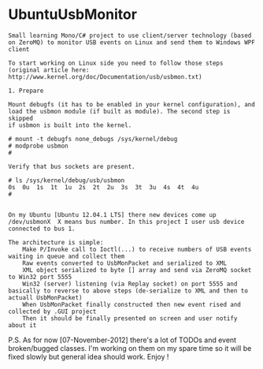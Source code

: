 UbuntuUsbMonitor
================

	Small learning Mono/C# project to use client/server technology (based on ZeroMQ) to monitor USB events on Linux and send them to Windows WPF client

	To start working on Linux side you need to follow those steps (original article here: http://www.kernel.org/doc/Documentation/usb/usbmon.txt)

	1. Prepare

	Mount debugfs (it has to be enabled in your kernel configuration), and
	load the usbmon module (if built as module). The second step is skipped
	if usbmon is built into the kernel.

	# mount -t debugfs none_debugs /sys/kernel/debug
	# modprobe usbmon
	#

	Verify that bus sockets are present.

	# ls /sys/kernel/debug/usb/usbmon
	0s  0u  1s  1t  1u  2s  2t  2u  3s  3t  3u  4s  4t  4u
	#


	On my Ubuntu [Ubuntu 12.04.1 LTS] there new devices come up /dev/usbmonX  X means bus number. In this project I user usb device connected to bus 1.

	The architecture is simple:
		Make P/Invoke call to Ioctl(...) to receive numbers of USB events waiting in queue and collect them
		Raw events converted to UsbMonPacket and serialized to XML
		XML object serialized to byte [] array and send via ZeroMQ socket to Win32 port 5555
		Win32 (server) listening (via Replay socket) on port 5555 and basically to reverse to above steps (de-serialize to XML and then to actuall UsbMonPacket)
		When UsbMonPacket finally constructed then new event rised and collected by .GUI project
		Then it should be finally presented on screen and user notify about it

P.S. As for now [07-November-2012] there's a lot of TODOs and event broken/bugged classes. I'm working on them on my spare time so it will be fixed slowly but general idea should work.  Enjoy !


